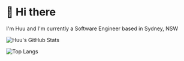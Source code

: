 # 👋 Hi there

I'm Huu and I'm currently a Software Engineer based in Sydney, NSW

![Huu's GitHub Stats](https://github-readme-stats.vercel.app/api?username=huukhang1512&count_private=true&show_icons=true&theme=solarized-dark)

![Top Langs](https://github-readme-stats.vercel.app/api/top-langs/?username=huukhang1512&layout=compact&theme=solarized-dark)

